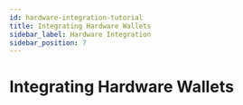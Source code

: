 ```yaml
---
id: hardware-integration-tutorial
title: Integrating Hardware Wallets
sidebar_label: Hardware Integration
sidebar_position: 7
---
```


# Integrating Hardware Wallets

<!-- 
This page should contain:
- Hardware wallet integration tutorial: adding hardware signer support to applications
- Device communication: implementing USB, serial, and network protocols for hardware wallets
- User experience design: creating intuitive hardware wallet interaction flows
- Error handling: managing device disconnections and communication failures
- Testing strategies: automated testing with hardware wallet emulators
-->
